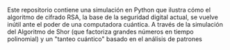 Este repositorio contiene una simulación en Python que ilustra cómo el algoritmo de cifrado RSA, la base de la seguridad digital actual, se vuelve inútil ante el poder de una computadora cuántica. A través de la simulación del Algoritmo de Shor (que factoriza grandes números en tiempo polinomial) y un "tanteo cuántico" basado en el análisis de patrones
